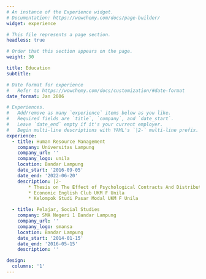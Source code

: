 ```yaml
---
# An instance of the Experience widget.
# Documentation: https://wowchemy.com/docs/page-builder/
widget: experience

# This file represents a page section.
headless: true

# Order that this section appears on the page.
weight: 30

title: Education
subtitle:

# Date format for experience
#   Refer to https://wowchemy.com/docs/customization/#date-format
date_format: Jan 2006

# Experiences.
#   Add/remove as many `experience` items below as you like.
#   Required fields are `title`, `company`, and `date_start`.
#   Leave `date_end` empty if it's your current employer.
#   Begin multi-line descriptions with YAML's `|2-` multi-line prefix.
experience:
  - title: Human Resource Management
    company: Universitas Lampung
    company_url: ''
    company_logo: unila
    location: Bandar Lampung
    date_start: '2016-09-05'
    date_end: '2022-06-20'
    description: |2-
        * Thesis on The Effect of Psychological Contracts And Distributive Justice On Employee ENgagement Of Bank SOE Employees In Bandar Lampung
        * Economic English Club UKM F Unila
        * Kelompok Studi Pasar Modal UKM F Unila

  - title: Pelajar, Social Studies
    company: SMA Negeri 1 Bandar Lampung
    company_url: ''
    company_logo: smansa
    location: Bandar Lampung
    date_start: '2014-01-15'
    date_end: '2016-05-15'
    description: ''

design:
  columns: '1'
---
```

